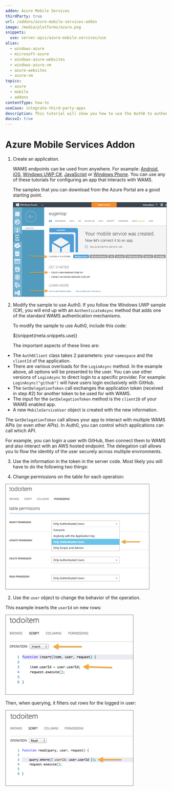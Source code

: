 ```yaml
---
addon: Azure Mobile Services
thirdParty: true
url: /addons/azure-mobile-services-addon
image: /media/platforms/azure.png
snippets:
  use: server-apis/azure-mobile-services/use
alias:
  - windows-azure
  - microsoft-azure
  - windows-azure-websites
  - windows-azure-vm
  - azure-websites
  - azure-vm
topics:
  - azure
  - mobile
  - addons
contentType: how-to
useCase: integrate-third-party-apps
description: This tutorial will show you how to use the Auth0 to authenticate and authorize Azure Mobile Services.
docsv2: true
---
```


# Azure Mobile Services Addon

1. Create an application. 

   WAMS endpoints can be used from anywhere. For example: [Android](/native-platforms/android), [iOS](/native-platforms/ios-objc), [Windows UWP C#](/native-platforms/windows-uwp-csharp), [JavaScript](/application-platforms/vanillajs) or [Windows Phone](/native-platforms/windowsphone). You can use any of these tutorials for configuring an app that interacts with WAMS.

   The samples that you can download from the Azure Portal are a good starting point.

   ![](/media/articles/server-apis/azure-mobile-services/wams-tutorial-4.png)

2. Modify the sample to use Auth0. If you follow the Windows UWP sample (C#), you will end up with an `AuthenticateAsync` method that adds one of the standard WAMS authentication mechanisms.

   To modify the sample to use Auth0, include this code:

   ${snippet(meta.snippets.use)}

   The important aspects of these lines are:

  * The `Auth0Client` class takes 2 parameters: your `namespace` and the `clientId` of the application.
  * There are various overloads for the  `LoginAsync` method. In the example above, all options will be presented to the user. You can use other versions of `LoginAsync` to direct login to a specific provider. For example: `LoginAsync("github")` will have users login exclusively with GitHub.
  * The `GetDelegationToken` call exchanges the application token (received in step #2) for another token to be used for with WAMS.
  * The input for the `GetDelegationToken` method is the `clientID` of your WAMS enabled app.
  * A new `MobileServiceUser` object is created with the new information.

   The `GetDelegationToken` call allows your app to interact with multiple WAMS APIs (or even other APIs). In Auth0, you can control which applications can call which API.

   For example, you can login a user with GitHub, then connect them to WAMS and also interact with an AWS hosted endpoint. The delegation call allows you to flow the identity of the user securely across multiple environments.

3. Use the information in the token in the server code. Most likely you will have to do the following two things:

  1. Change permissions on the table for each operation:

   ![](/media/articles/server-apis/azure-mobile-services/wams-tutorial-5.png)

  2. Use the `user` object to change the behavior of the operation.

   This example inserts the `userId` on new rows:

   ![](/media/articles/server-apis/azure-mobile-services/wams-tutorial-6.png)

   Then, when querying, it filters out rows for the logged in user:

   ![](/media/articles/server-apis/azure-mobile-services/wams-tutorial-7.png)
